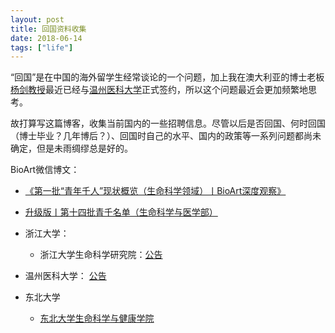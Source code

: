 ```yaml
---
layout: post
title: 回国资料收集
date: 2018-06-14
tags: ["life"]
---
```


“回国”是在中国的海外留学生经常谈论的一个问题，加上我在澳大利亚的博士老板[杨剑教授](http://researchers.uq.edu.au/researcher/2713)最近已经与[温州医科大学](http://news.wmu.edu.cn/show/2/23558.html)正式签约，所以这个问题最近会更加频繁地思考。

故打算写这篇博客，收集当前国内的一些招聘信息。尽管以后是否回国、何时回国（博士毕业？几年博后？）、回国时自己的水平、国内的政策等一系列问题都尚未确定，但是未雨绸缪总是好的。


BioArt微信博文：
- [《第一批“青年千人”现状概览（生命科学领域）丨BioArt深度观察》](http://www.sohu.com/a/134854744_650136)
- [升级版丨第十四批青千名单（生命科学与医学部）](http://www.sohu.com/a/208635234_650136)

- 浙江大学：
	- 浙江大学生命科学研究院：[公告](http://lsi.zju.edu.cn/redir.php?catalog_id=13706&object_id=68180)
- 温州医科大学： [公告](http://rsc.wmu.edu.cn/info/1043/1149.htm)

- 东北大学
	- [东北大学生命科学与健康学院](http://www.clhs.neu.edu.cn/)